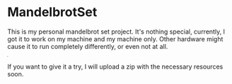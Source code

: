 # MandelbrotSet
<p>This is my personal mandelbrot set project. It's nothing special, currently, I got it to work on my machine and my machine only. Other hardware might cause it to
run completely differently, or even not at all.<br></p>
<hr style="width:1px;">
<p>If you want to give it a try, I will upload a zip with the necessary resources soon.</p>
